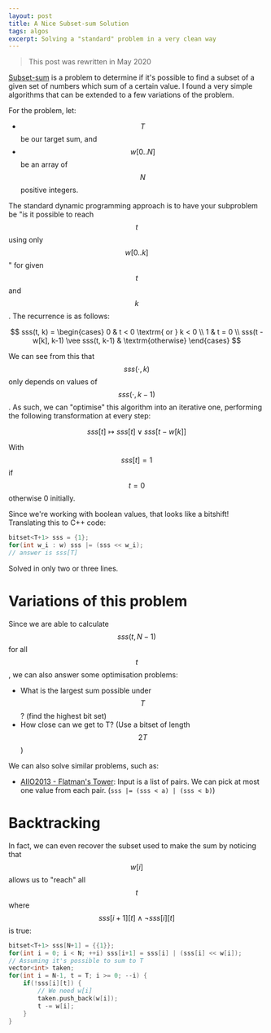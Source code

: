 ```yaml
---
layout: post
title: A Nice Subset-sum Solution
tags: algos
excerpt: Solving a "standard" problem in a very clean way
---
```


> This post was rewritten in May 2020

[Subset-sum][subsetsum] is a problem to determine if it's possible to find a subset of a given set of numbers which sum of a certain value. I found a very simple algorithms that can be extended to a few variations of the problem.

[subsetsum]: https://en.wikipedia.org/wiki/Subset_sum_problem

<!--more-->

For the problem, let:

- $$T$$ be our target sum, and
- $$w[0..N]$$ be an array of $$N$$ positive integers.

The standard dynamic programming approach is to have your subproblem be "is it possible to reach $$t$$ using only $$w[0..k]$$" for given $$t$$ and $$k$$. The recurrence is as follows:

$$
sss(t, k) = \begin{cases}
	0 & t < 0 \textrm{ or } k < 0 \\
	1 & t = 0 \\
	sss(t - w[k], k-1) \vee sss(t, k-1) & \textrm{otherwise}
\end{cases}
$$

We can see from this that $$sss(\cdot, k)$$ only depends on values of $$sss(\cdot, k-1)$$. As such, we can "optimise" this algorithm into an iterative one, performing the following transformation at every step:

$$
sss[t] \mapsto sss[t] \vee sss[t - w[k]]
$$

With $$sss[t] = 1$$ if $$t = 0$$ otherwise 0 initially.

Since we're working with boolean values, that looks like a bitshift! Translating this to C++ code:

```cpp
bitset<T+1> sss = {1};
for(int w_i : w) sss |= (sss << w_i);
// answer is sss[T]
```

Solved in only two or three lines.

# Variations of this problem

Since we are able to calculate $$sss(t, N-1)$$ for all $$t$$, we can also answer some optimisation problems:

- What is the largest sum possible under $$T$$? (find the highest bit set)
- How close can we get to T? (Use a bitset of length $$2T$$)

We can also solve similar problems, such as:

- [AIIO2013 - Flatman's Tower][fmt]: Input is a list of pairs. We can pick at most one value from each pair. (`sss |= (sss < a) | (sss < b)`)

[fmt]: https://orac.amt.edu.au/cgi-bin/train/problem.pl?set=aiio13&problemid=649

# Backtracking

In fact, we can even recover the subset used to make the sum by noticing that $$w[i]$$ allows us to "reach" all $$t$$ where $$sss[i+1][t] \wedge \neg sss[i][t]$$ is true:

```cpp
bitset<T+1> sss[N+1] = {{1}};
for(int i = 0; i < N; ++i) sss[i+1] = sss[i] | (sss[i] << w[i]);
// Assuming it's possible to sum to T
vector<int> taken;
for(int i = N-1, t = T; i >= 0; --i) {
	if(!sss[i][t]) {
		// We need w[i]
		taken.push_back(w[i]);
		t -= w[i];
	}
}
```
